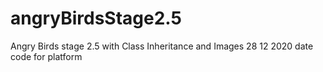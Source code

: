 # angryBirdsStage2.5
Angry Birds stage 2.5 with Class Inheritance and Images
28 12 2020 date
code for platform 